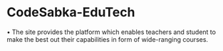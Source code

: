 # CodeSabka-EduTech
• The site provides the platform which enables teachers and student to make the best out their
capabilities in form of wide-ranging courses.

